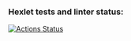 ### Hexlet tests and linter status:
[![Actions Status](https://github.com/Hanabiiiko/backend-project-44/actions/workflows/hexlet-check.yml/badge.svg)](https://github.com/Hanabiiiko/backend-project-44/actions)